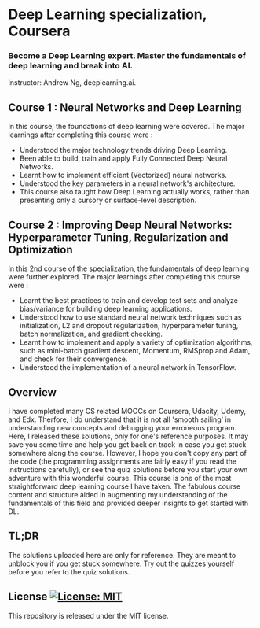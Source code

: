 # Deep Learning specialization, Coursera
### Become a Deep Learning expert. Master the fundamentals of deep learning and break into AI.
Instructor: Andrew Ng, deeplearning.ai.

## Course 1 : Neural Networks and Deep Learning
In this course, the foundations of deep learning were covered. The major learnings after completing this course were :
 - Understood the major technology trends driving Deep Learning.
 - Been able to build, train and apply Fully Connected Deep Neural Networks.
 - Learnt how to implement efficient (Vectorized) neural networks.
 - Understood the key parameters in a neural network's architecture.
 - This course also taught how Deep Learning actually works, rather than presenting only a cursory or surface-level description.

## Course 2 : Improving Deep Neural Networks: Hyperparameter Tuning, Regularization and Optimization
In this 2nd course of the specialization, the fundamentals of deep learning were further explored. The major learnings after completing this course were :
 - Learnt the best practices to train and develop test sets and analyze bias/variance for building deep learning applications.
 - Understood how to use standard neural network techniques such as initialization, L2 and dropout regularization, hyperparameter tuning, batch normalization, and gradient checking.
 - Learnt how to implement and apply a variety of optimization algorithms, such as mini-batch gradient descent, Momentum, RMSprop and Adam, and check for their convergence.
 - Understood the implementation of a neural network in TensorFlow.
 
 
## Overview
I have completed many CS related MOOCs on Coursera, Udacity, Udemy, and Edx. Therfore, I do understand that it is not all 'smooth sailing' in understanding new concepts and debugging your erroneous program. Here, I released these solutions, only for one's reference purposes. It may save you some time and help you get back on track in case you get stuck somewhere along the course. 
However, I hope you don't copy any part of the code (the programming assignments are fairly easy if you read the instructions carefully), or see the quiz solutions before you start your own adventure with this wonderful course. 
This course is one of the most straightforward deep learning course I have taken. The fabulous course content and structure aided in augmenting my understanding of the fundamentals of this field and provided deeper insights to get started with DL.

## TL;DR
The solutions uploaded here are only for reference. They are meant to unblock you if you get stuck somewhere. 
Try out the quizzes yourself before you refer to the quiz solutions.

## License [![License: MIT](https://img.shields.io/badge/License-MIT-yellow.svg)](https://opensource.org/licenses/MIT)
This repository is released under the MIT license.
